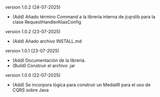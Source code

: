 version 1.0.2 (24-07-2025)
- (Add) Añado término Command a la librería interna de jcqrslib para la clase RequestHandlerAliasConfig

version 1.0.2 (23-07-2025)
- (Add) Añado archivo INSTALL.md

version 1.0.1 (23-07-2025)
- (Add) Documentación de la librería.
- (Build) Construir el archivo .jar 

version 1.0.0 (22-07-2025)
- (Add) Se incorpora lógica para construir un MediatR para el uso de CQRS sobre Java